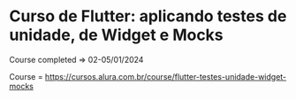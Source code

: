 # Curso de Flutter: aplicando testes de unidade, de Widget e Mocks

Course completed => 02-05/01/2024

Course = https://cursos.alura.com.br/course/flutter-testes-unidade-widget-mocks
